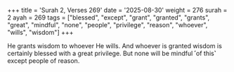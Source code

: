 +++
title = 'Surah 2, Verses 269'
date = '2025-08-30'
weight = 276
surah = 2
ayah = 269
tags = ["blessed", "except", "grant", "granted", "grants", "great", "mindful", "none", "people", "privilege", "reason", "whoever", "wills", "wisdom"]
+++

He grants wisdom to whoever He wills. And whoever is granted wisdom is certainly blessed with a great privilege. But none will be mindful ˹of this˺ except people of reason.